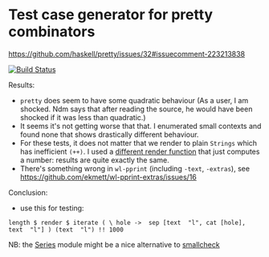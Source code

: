 # Test case generator for pretty combinators

https://github.com/haskell/pretty/issues/32#issuecomment-223213838

[![Build Status](https://travis-ci.org/jwaldmann/pretty-test.svg)](http://travis-ci.org/jwaldmann/pretty-test)

Results:

* `pretty` does seem to have some quadratic behaviour 
  (As a user, I am shocked. Ndm says that after reading the source, he would have been shocked if it was less than quadratic.)
* It seems it's not getting worse that that. I enumerated small contexts and found none that shows drastically different behaviour.
* For these tests, it does not matter that we render to plain `Strings` which has inefficient `(++)`. 
  I used a [different render function](https://github.com/jwaldmann/pretty-test/blob/master/src/Lib.hs#L90) that just computes a number: results are quite exactly the same.
* There's something wrong in `wl-pprint` (including `-text`, `-extras`), see https://github.com/ekmett/wl-pprint-extras/issues/16

Conclusion:

* use this for testing:
```
length $ render $ iterate ( \ hole ->  sep [text  "l", cat [hole], text  "l"] ) (text  "l") !! 1000
```

NB: the [Series](https://github.com/jwaldmann/pretty-test/blob/master/src/Series.hs) module might be a nice alternative to [smallcheck](https://github.com/feuerbach/smallcheck)

